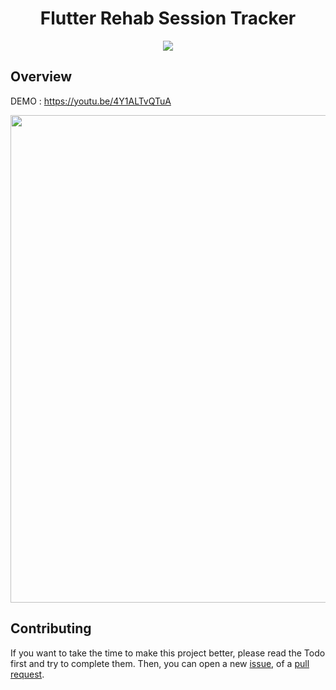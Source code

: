 <h1 align="center">Flutter Rehab Session Tracker</h1>

<p align="center">
  <a href="https://github.com/Mufaddal5253110/Rehab-Session-Tracker/stargazers">
    <img src="https://img.shields.io/github/stars/Mufaddal5253110/Rehab-Session-Tracker.svg?style=for-the-badge">
  </a>
</p>

## Overview
DEMO : https://youtu.be/4Y1ALTvQTuA
<p align="center">
  <a href="https://youtu.be/4Y1ALTvQTuA">
    <img src="https://user-images.githubusercontent.com/60619133/197251389-4f0cf4aa-6bf8-4a5d-9392-0a5088984b6a.jpg", width="780px">
  </a>
</p>

## Contributing

If you want to take the time to make this project better, please read the Todo first and try to complete them. Then, you can open a new [issue](https://github.com/Mufaddal5253110/Rehab-Session-Tracker/issues/new/choose), of a [pull request](https://github.com/Mufaddal5253110/Rehab-Session-Tracker/compare).
